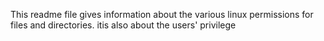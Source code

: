 This readme file gives information about the various linux permissions for files and directories. itis also about the users' privilege
